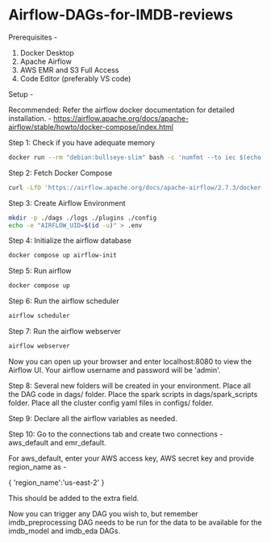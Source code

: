 # Airflow-DAGs-for-IMDB-reviews

Prerequisites -

1. Docker Desktop
2. Apache Airflow
3. AWS EMR and S3 Full Access
4. Code Editor (preferably VS code)

Setup -

Recommended: Refer the airflow docker documentation for detailed installation. - https://airflow.apache.org/docs/apache-airflow/stable/howto/docker-compose/index.html

Step 1: Check if you have adequate memory

```bash
docker run --rm "debian:bullseye-slim" bash -c 'numfmt --to iec $(echo $(($(getconf _PHYS_PAGES) * $(getconf PAGE_SIZE))))'
```

Step 2: Fetch Docker Compose

```bash
curl -LfO 'https://airflow.apache.org/docs/apache-airflow/2.7.3/docker-compose.yaml'
```

Step 3: Create Airflow Environment

```bash
mkdir -p ./dags ./logs ./plugins ./config
echo -e "AIRFLOW_UID=$(id -u)" > .env
```

Step 4: Initialize the airflow database

```bash
docker compose up airflow-init
```

Step 5: Run airflow

```bash
docker compose up
```

Step 6: Run the airflow scheduler

```bash
airflow scheduler
```

Step 7: Run the airflow webserver

```bash
airflow webserver
```

Now you can open up your browser and enter localhost:8080 to view the Airflow UI.
Your airflow username and password will be 'admin'.

Step 8: Several new folders will be created in your environment. Place all the DAG code in dags/ folder. Place the spark scripts in dags/spark_scripts folder. Place all the cluster config yaml files in configs/ folder.

Step 9: Declare all the airflow variables as needed. 

Step 10: Go to the connections tab and create two connections - aws_default and emr_default.

For aws_default, enter your AWS access key, AWS secret key and provide region_name as -

{
    'region_name':'us-east-2'
}

This should be added to the extra field.

Now you can trigger any DAG you wish to, but remember imdb_preprocessing DAG needs to be run for the data to be available for the imdb_model and imdb_eda DAGs.
